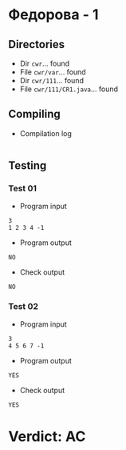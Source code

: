 # Федорова - 1
## Directories
- Dir `cwr`... found
- File `cwr/var`... found
- Dir `cwr/111`... found
- File `cwr/111/CR1.java`... found
## Compiling
- Compilation log
```

```
## Testing
### Test 01
- Program input
```
3
1 2 3 4 -1

```
- Program output
```
NO

```
- Check output
```
NO

```
### Test 02
- Program input
```
3
4 5 6 7 -1

```
- Program output
```
YES

```
- Check output
```
YES

```
# Verdict: AC
